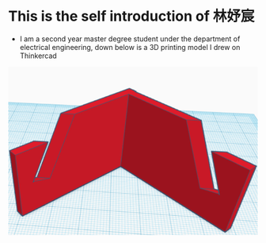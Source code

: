 # This is the self introduction of 林妤宸
- I am a second year master degree student under the department of electrical engineering, down below is a 3D printing model I drew on Thinkercad

![alt text](image.png)